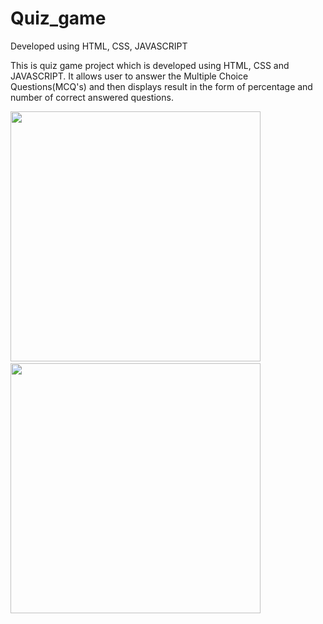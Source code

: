 # Quiz_game
Developed using HTML, CSS, JAVASCRIPT

This is quiz game project which is developed using HTML, CSS and JAVASCRIPT. It allows user to answer the Multiple Choice Questions(MCQ's) and then displays result in the form of percentage and number of correct answered questions.


<img height=400 src="https://user-images.githubusercontent.com/104819590/178552458-740e46be-983a-48d9-9296-8601098589c5.png">&nbsp;&nbsp;
<img height=400 src="https://user-images.githubusercontent.com/104819590/178552474-fb477bbc-c54f-447d-b551-953eb55a4061.png">&nbsp;&nbsp;
 
